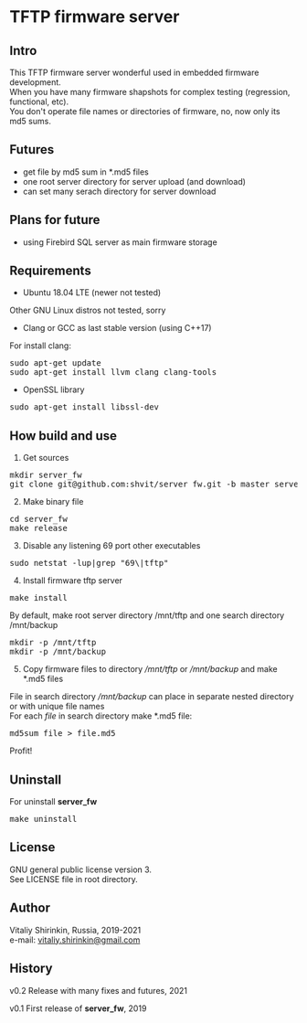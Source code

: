 # TFTP firmware server

## Intro

This TFTP firmware server wonderful used in embedded firmware development.<br>
When you have many firmware shapshots for complex testing (regression, functional, etc).<br>
You don't operate file names or directories of firmware, no, now only its md5 sums.

## Futures

* get file by md5 sum in *.md5 files
* one root server directory for server upload (and download)
* can set many serach directory for server download

## Plans for future

* using Firebird SQL server as main firmware storage

## Requirements

* Ubuntu 18.04 LTE (newer not tested)
<p>Other GNU Linux distros not tested, sorry</p>

* Clang or GCC as last stable version (using C++17)
<p>For install clang:</p>
<pre>
sudo apt-get update
sudo apt-get install llvm clang clang-tools
</pre>

* OpenSSL library
<pre>
sudo apt-get install libssl-dev
</pre>

## How build and use

1. Get sources 
<pre>
mkdir server_fw
git clone git@github.com:shvit/server_fw.git -b master server_fw
</pre>

2. Make binary file
<pre>
cd server_fw
make release
</pre>

3. Disable any listening 69 port other executables
<pre>
sudo netstat -lup|grep "69\|tftp"
</pre>

4. Install firmware tftp server
<p>
<pre>
make install
</pre>
By default, make root server directory  /mnt/tftp  and one search directory /mnt/backup
<pre>
mkdir -p /mnt/tftp
mkdir -p /mnt/backup
</pre>
</p>

5. Copy firmware files to directory  <i>/mnt/tftp</i>  or  <i>/mnt/backup</i>  and make *.md5 files
<p>
File in search directory  <i>/mnt/backup</i>  can place in separate nested directory or with unique file names<br>
For each  <i>file</i>  in search directory make *.md5 file:
<pre>
md5sum file > file.md5
</pre>
</p>
<p>

Profit!

## Uninstall

For uninstall <b>server_fw</b>
<pre>
make uninstall
</pre>
</p>

## License

GNU general public license version 3.<br>
See LICENSE file in root directory.

## Author
Vitaliy Shirinkin, Russia, 2019-2021<br>
e-mail: vitaliy.shirinkin@gmail.com

## History

v0.2 Release with many fixes and futures, 2021

v0.1 First release of <b>server_fw</b>, 2019
